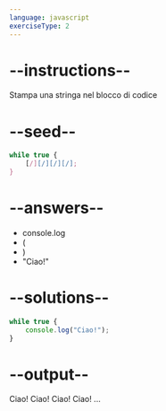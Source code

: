 ```yaml
---
language: javascript
exerciseType: 2
---
```


# --instructions--

Stampa una stringa nel blocco di codice

# --seed--

```javascript
while true {
    [/][/][/][/];
}
```

# --answers--

- console.log
- (
- )
- "Ciao!"

# --solutions--

```javascript
while true {
    console.log("Ciao!");
}
```

# --output--

Ciao!
Ciao!
Ciao!
Ciao!
...
